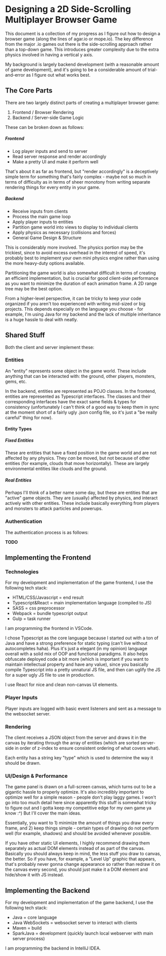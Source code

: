 # Designing a 2D Side-Scrolling Multiplayer Browser Game

This document is a collection of my progress as I figure out how to design a browser game (along the lines of agar.io or mope.io). The key difference from the major .io games out there is the side-scrolling approach rather than a top-down game. This introduces greater complexity due to the extra physics involved in having a vertical y axis.

My background is largely backend development (with a reasonable amount of game development), and it's going to be a considerable amount of trial-and-error as I figure out what works best.

## The Core Parts

There are two largely distinct parts of creating a multiplayer browser game:

1. Frontend / Browser Rendering
2. Backend / Server-side Game Logic

These can be broken down as follows:

##### Frontend
- Log player inputs and send to server
- Read server response and render accordingly
- Make a pretty UI and make it perform well

That's about it as far as frontend, but "render accordingly" is a deceptively simple term for something that's fairly complex - maybe not so much in terms of difficulty as in terms of sheer monotony from writing separate rendering things for every entity in your game.

##### Backend
- Receive inputs from clients
- Process the main game loop
- Apply player inputs to entities
- Partition game world into views to display to individual clients
- Apply physics as necessary (collisions and forces)
- General Game Design & Structure

This is considerably more involved. The physics portion may be the trickiest, since to avoid excess overhead in the interest of speed, it's probably best to implement your own mini physics engine rather than using the more heavy-duty options available.

Partitioning the game world is also somewhat difficult in terms of creating an efficient implementation, but is crucial for good client-side performance as you want to minimize the duration of each animation frame. A 2D range tree may be the best option.

From a higher-level perspective, it can be tricky to keep your code organized if you aren't too experienced with writing mid-sized or big projects. This depends especially on the language you choose - for example, I'm using Java for my backend and the lack of multiple inheritance is a huge hassle to deal with neatly.

## Shared Stuff

Both the client and server implement these:

### Entities

An "entity" represents some object in the game world. These include anything that can be interacted with: the ground, other players, monsters, gems, etc.

In the backend, entities are represented as POJO classes. In the frontend, entities are represented as Typescript interfaces. The classes and their corresponding interfaces have the exact same fields & types for consistency (unfortunately I can't think of a good way to keep them in sync at the moment short of a fairly ugly .json config file, so it's just a "be really careful" thing for now).

#### Entity Types

##### Fixed Entities

These are entities that have a fixed position in the game world and are not affected by any physics. They *can* be moved, but not because of other entities (for example, clouds that move horizontally). These are largely environmental entities like clouds and the ground.

##### Real Entities

Perhaps I'll think of a better name some day, but these are entities that are "active" game objects. They are (usually) affected by physics, and interact actively with other entities. These include basically everything from players and monsters to attack particles and powerups.

### Authentication

The authentication process is as follows:

__TODO__

## Implementing the Frontend

### Technologies
For my development and implementation of the game frontend, I use the following tech stack:

- HTML/CSS/Javascript = end result
- Typescript&React = main implementation language (compiled to JS)
- SASS = css preprocessor
- Webpack = bundle typescript output
- Gulp = task runner

I am programming the frontend in VSCode.

I chose Typescript as the core language because I started out with a ton of Java and have a strong preference for static typing (can't live without autocompletes haha). Plus it's just a elegant (in my opinion) language overall with a solid mix of OOP and functional paradigms. It also helps obfuscate deployed code a bit more (which is important if you want to maintain intellectual property and have any value), since you basically compile Typescript into a pretty unnatural JS file, and then can uglify the JS for a super ugly JS file to use in production.

I use React for nice and clean non-canvas UI elements.

### Player Inputs

Player inputs are logged with basic event listeners and sent as a message to the websocket server.

### Rendering

The client receives a JSON object from the server and draws it in the canvas by iterating through the array of entities (which are sorted server-side in order of z-index to ensure consistent ordering of what covers what).

Each entity has a string key "type" which is used to determine the way it should be drawn.

### UI/Design & Performance

The game panel is drawn on a full-screen canvas, which turns out to be a gigantic hassle to properly optimize. It's also incredibly important to optimize well for a simple reason - people don't play laggy games. I won't go into too much detail here since apparently this stuff is somewhat tricky to figure out and I gotta keep my competitive edge for my own game ya know :^) But I'll cover the main ideas.

Essentially, you want to 1) minimize the amount of things you draw every frame, and 2) keep things simple - certain types of drawing do not perform well (for example, shadows) and should be avoided whenever possible.

If you have other static UI elements, I highly recommend drawing them separately as actual DOM elements instead of as part of the canvas. Basically you should always keep in mind, the less stuff you draw to canvas, the better. So if you have, for example, a "Level Up" graphic that appears, that's probably never gonna change appearance so rather than redraw it on the canvas every second, you should just make it a DOM element and hide/show it with JS instead.

## Implementing the Backend

For my development and implementation of the game backend, I use the following tech stack:

- Java = core language
- Java WebSockets = websocket server to interact with clients
- Maven = build
- SparkJava = development (quickly launch local webserver with main server process)

I am programming the backend in IntelliJ IDEA.
